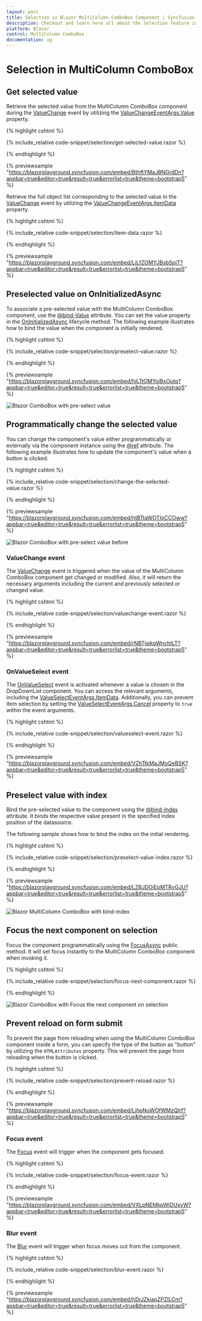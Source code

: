 ```yaml
---
layout: post
title: Selection in Blazor MultiColumn ComboBox Component | Syncfusion
description: Checkout and learn here all about the Selection feature in Syncfusion Blazor MultiColumn ComboBox component and more.
platform: Blazor
control: MultiColumn ComboBox
documentation: ug
---
```


# Selection in MultiColumn ComboBox

## Get selected value

Retrieve the selected value from the MultiColumn ComboBox component during the [ValueChange](https://help.syncfusion.com/cr/blazor/Syncfusion.Blazor.MultiColumnComboBox.SfMultiColumnComboBox-2.html#Syncfusion_Blazor_MultiColumnComboBox_SfMultiColumnComboBox_2_ValueChange) event by utilizing the [ValueChangeEventArgs.Value](https://help.syncfusion.com/cr/blazor/Syncfusion.Blazor.MultiColumnComboBox.ValueChangeEventArgs-2.html#Syncfusion_Blazor_MultiColumnComboBox_ValueChangeEventArgs_2_Value) property.

{% highlight cshtml %}

{% include_relative code-snippet/selection/get-selected-value.razor %}

{% endhighlight %}

{% previewsample "https://blazorplayground.syncfusion.com/embed/BthftYMaJBNGrdDn?appbar=true&editor=true&result=true&errorlist=true&theme=bootstrap5" %}

Retrieve the full object list corresponding to the selected value in the [ValueChange](https://help.syncfusion.com/cr/blazor/Syncfusion.Blazor.MultiColumnComboBox.SfMultiColumnComboBox-2.html#Syncfusion_Blazor_MultiColumnComboBox_SfMultiColumnComboBox_2_ValueChange) event by utilizing the [ValueChangeEventArgs.ItemData](https://help.syncfusion.com/cr/blazor/Syncfusion.Blazor.MultiColumnComboBox.ValueChangeEventArgs-2.html#Syncfusion_Blazor_MultiColumnComboBox_ValueChangeEventArgs_2_ItemData) property.

{% highlight cshtml %}

{% include_relative code-snippet/selection/item-data.razor %}

{% endhighlight %}

{% previewsample "https://blazorplayground.syncfusion.com/embed/LjLfZOMYJBsbSpiT?appbar=true&editor=true&result=true&errorlist=true&theme=bootstrap5" %}

## Preselected value on OnInitializedAsync

To associate a pre-selected value with the MultiColumn ComboBox component, use the [@bind-Value](https://help.syncfusion.com/cr/blazor/Syncfusion.Blazor.MultiColumnComboBox.SfMultiColumnComboBox-2.html#Syncfusion_Blazor_MultiColumnComboBox_SfMultiColumnComboBox_2_Value) attribute. You can set the value property in the [OnInitializedAsync](https://learn.microsoft.com/en-us/aspnet/core/blazor/components/lifecycle?view=aspnetcore-6.0#component-initialization-oninitializedasync) lifecycle method. The following example illustrates how to bind the value when the component is initially rendered.

{% highlight cshtml %}

{% include_relative code-snippet/selection/preselect-value.razor %}

{% endhighlight %}

{% previewsample "https://blazorplayground.syncfusion.com/embed/hjLTtOMYoiBxOutq?appbar=true&editor=true&result=true&errorlist=true&theme=bootstrap5" %}

![Blazor ComboBox with pre-select value](./images/selection/blazor_combobox_preselect-value.png)

## Programmatically change the selected value

You can change the component's value either programmatically or externally via the component instance using the [@ref](https://learn.microsoft.com/en-us/aspnet/core/mvc/views/razor?view=aspnetcore-7.0#ref) attribute. The following example illustrates how to update the component's value when a button is clicked.

{% highlight cshtml %}

{% include_relative code-snippet/selection/change-the-selected-value.razor %}

{% endhighlight %}

{% previewsample "https://blazorplayground.syncfusion.com/embed/htBTtaWOTIoCCOww?appbar=true&editor=true&result=true&errorlist=true&theme=bootstrap5" %}

![Blazor ComboBox with pre-select value before](./images/selection/blazor_combobox_changing-selected-value.gif)

### ValueChange event

The [ValueChange](https://help.syncfusion.com/cr/blazor/Syncfusion.Blazor.MultiColumnComboBox.SfMultiColumnComboBox-2.html#Syncfusion_Blazor_MultiColumnComboBox_SfMultiColumnComboBox_2_ValueChange) event is triggered when the value of the MultiColumn ComboBox component get changed or modified. Also, it will return the necessary arguments including the current and previously selected or changed value.

{% highlight cshtml %}

{% include_relative code-snippet/selection/valuechange-event.razor %}

{% endhighlight %}

{% previewsample "https://blazorplayground.syncfusion.com/embed/rNBTjaikpWnchtLT?appbar=true&editor=true&result=true&errorlist=true&theme=bootstrap5" %}

### OnValueSelect event 

The [OnValueSelect](https://help.syncfusion.com/cr/blazor/Syncfusion.Blazor.MultiColumnComboBox.SfMultiColumnComboBox-2.html#Syncfusion_Blazor_MultiColumnComboBox_SfMultiColumnComboBox_2_OnValueSelect) event is activated whenever a value is chosen in the DropDownList component. You can access the relevant arguments, including the [ValueSelectEventArgs.ItemData](https://help.syncfusion.com/cr/blazor/Syncfusion.Blazor.MultiColumnComboBox.ValueChangeEventArgs-2.html#Syncfusion_Blazor_MultiColumnComboBox_ValueChangeEventArgs_2_ItemData). Additionally, you can prevent item selection by setting the [ValueSelectEventArgs.Cancel](https://help.syncfusion.com/cr/blazor/Syncfusion.Blazor.MultiColumnComboBox.ValueChangeEventArgs-2.html#Syncfusion_Blazor_MultiColumnComboBox_ValueChangeEventArgs_2_Cancel) property to `true` within the event arguments.

{% highlight cshtml %}

{% include_relative code-snippet/selection/valueselect-event.razor %}

{% endhighlight %}

{% previewsample "https://blazorplayground.syncfusion.com/embed/VZhTtkMaJMoQeBSK?appbar=true&editor=true&result=true&errorlist=true&theme=bootstrap5" %}

## Preselect value with index

Bind the pre-selected value to the component using the [@bind-Index](https://help.syncfusion.com/cr/blazor/Syncfusion.Blazor.MultiColumnComboBox.SfMultiColumnComboBox-2.html#Syncfusion_Blazor_MultiColumnComboBox_SfMultiColumnComboBox_2_Value) attribute. It binds the respective value present in the specified index position of the datasource.

The following sample shows how to bind the index on the initial rendering.

{% highlight cshtml %}

{% include_relative code-snippet/selection/preselect-value-index.razor %}

{% endhighlight %}

{% previewsample "https://blazorplayground.syncfusion.com/embed/LZBJDOiEpMTRyGJU?appbar=true&editor=true&result=true&errorlist=true&theme=bootstrap5" %}

![Blazor MultiColumn ComboBox with bind-index](./images/selection/blazor_combobox_preselect-value-index.png)

<!-- ## Autofill the selected value

The [Autofill]() property determines if the component's input field will automatically suggest and complete the first matching item as the user types, drawing from the component's data source. If there are no matches, the input field will remain unchanged, and no further action will take place. By default, the `Autofill` setting is set to `false`.

{% highlight Razor %}

{% include_relative code-snippet/selection/auto-fill.razor %}

{% endhighlight %} -->

<!-- ## Get selected item by value

Get the entire object belonging to the value selected in the component using the [GetDataByValue]() method.

{% highlight cshtml %}

{% include_relative code-snippet/selection/get-selected-item-by-value.razor %}

{% endhighlight %} -->

## Focus the next component on selection

Focus the component programmatically using the [FocusAsync](https://help.syncfusion.com/cr/blazor/Syncfusion.Blazor.MultiColumnComboBox.SfMultiColumnComboBox-2.html#Syncfusion_Blazor_MultiColumnComboBox_SfMultiColumnComboBox_2_FocusAsync) public method. It will set focus instantly to the MultiColumn ComboBox component when invoking it. 

{% highlight cshtml %}

{% include_relative code-snippet/selection/focus-next-component.razor %}

{% endhighlight %}

![Blazor ComboBox with Focus the next component on selection](./images/selection/blazor_combobox_focus-next-component.gif)

<!-- ## Programmatically clear the selected value

To programmatically reset the value of the MultiColumn ComboBox, you can utilize the [ClearAsync]() method. This method removes any selected values from the SfComboBox<TValue, TItem> component and sets both the [Value](https://help.syncfusion.com/cr/blazor/Syncfusion.Blazor.MultiColumnComboBox.SfMultiColumnComboBox-2.html#Syncfusion_Blazor_MultiColumnComboBox_SfMultiColumnComboBox_2_Value) and [Index](https://help.syncfusion.com/cr/blazor/Syncfusion.Blazor.MultiColumnComboBox.SfMultiColumnComboBox-2.html#Syncfusion_Blazor_MultiColumnComboBox_SfMultiColumnComboBox_2_Index) properties to null.

{% highlight cshtml %}

{% include_relative code-snippet/selection/programmatically-clear-value.razor %}

{% endhighlight %} -->

## Prevent reload on form submit

To prevent the page from reloading when using the MultiColumn ComboBox component inside a form, you can specify the type of the button as "button" by utilizing the `HTMLAttributes` property. This will prevent the page from reloading when the button is clicked.

{% highlight cshtml %}

{% include_relative code-snippet/selection/prevent-reload.razor %}

{% endhighlight %}

{% previewsample "https://blazorplayground.syncfusion.com/embed/LjhpNuWOfWMzQIrf?appbar=true&editor=true&result=true&errorlist=true&theme=bootstrap5" %}

<!-- ## Programmatically trigger onChange event

Trigger the [ValueChange](https://help.syncfusion.com/cr/blazor/Syncfusion.Blazor.MultiColumnComboBox.SfMultiColumnComboBox-2.html#Syncfusion_Blazor_MultiColumnComboBox_SfMultiColumnComboBox_2_ValueChange) event manually by using the instance (taken from @ref attribute) of the component. In the following example, the `ValueChange` event is invoked inside the `Created` event handler. As per the following code, it will trigger once the component is created or rendered on the page.

{% highlight cshtml %}

{% include_relative code-snippet/selection/trigger-change-event.razor %}

{% endhighlight %} -->

<!-- ## Programmatically focus in and focus out the component

In order to trigger the `FocusAsync(https://help.syncfusion.com/cr/blazor/Syncfusion.Blazor.MultiColumnComboBox.SfMultiColumnComboBox-2.html#Syncfusion_Blazor_MultiColumnComboBox_SfMultiColumnComboBox_2_FocusAsync)` and `FocusOutAsync()` methods using the instance of the MultiColumn ComboBox, you can use buttons. You can bind the click event of the button to the `FocusAsync(https://help.syncfusion.com/cr/blazor/Syncfusion.Blazor.MultiColumnComboBox.SfMultiColumnComboBox-2.html#Syncfusion_Blazor_MultiColumnComboBox_SfMultiColumnComboBox_2_FocusAsync)` and `FocusOutAsync()` methods. When the button is clicked, it triggers the corresponding method on the MultiColumn ComboBox.

{% highlight Razor %}

{% include_relative code-snippet/selection/focus-method.razor %}

{% endhighlight %}

While focusing and focus out the following event get triggered. -->

### Focus event

The [Focus](https://help.syncfusion.com/cr/blazor/Syncfusion.Blazor.MultiColumnComboBox.SfMultiColumnComboBox-2.html#Syncfusion_Blazor_MultiColumnComboBox_SfMultiColumnComboBox_2_Focus) event will trigger when the component gets focused. 

{% highlight cshtml %}

{% include_relative code-snippet/selection/focus-event.razor %}

{% endhighlight %}

{% previewsample "https://blazorplayground.syncfusion.com/embed/VXLpNEMkpWjDUxyW?appbar=true&editor=true&result=true&errorlist=true&theme=bootstrap5" %}

### Blur event

The [Blur](https://help.syncfusion.com/cr/blazor/Syncfusion.Blazor.MultiColumnComboBox.SfMultiColumnComboBox-2.html#Syncfusion_Blazor_MultiColumnComboBox_SfMultiColumnComboBox_2_Blur) event will trigger when focus moves out from the component. 

{% highlight cshtml %}

{% include_relative code-snippet/selection/blur-event.razor %}

{% endhighlight %}

{% previewsample "https://blazorplayground.syncfusion.com/embed/hDrJZkiapZPZlLCm?appbar=true&editor=true&result=true&errorlist=true&theme=bootstrap5" %}
